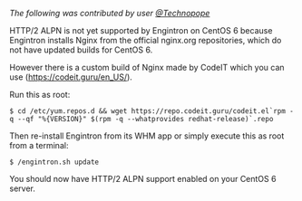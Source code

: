 _The following was contributed by user [@Technopope](https://github.com/Technopope)_

HTTP/2 ALPN is not yet supported by Engintron on CentOS 6 because Engintron installs Nginx from the official nginx.org repositories, which do not have updated builds for CentOS 6.

However there is a custom build of Nginx made by CodeIT which you can use (https://codeit.guru/en_US/).

Run this as root:
```
$ cd /etc/yum.repos.d && wget https://repo.codeit.guru/codeit.el`rpm -q --qf "%{VERSION}" $(rpm -q --whatprovides redhat-release)`.repo
```

Then re-install Engintron from its WHM app or simply execute this as root from a terminal:
```
$ /engintron.sh update
```

You should now have HTTP/2 ALPN support enabled on your CentOS 6 server.
